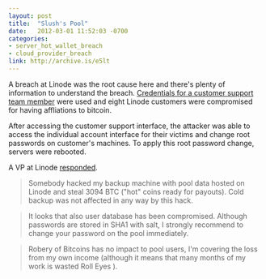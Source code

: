 ```yaml
---
layout: post
title:  "Slush's Pool"
date:   2012-03-01 11:52:03 -0700
categories:
- server_hot_wallet_breach
- cloud_provider_breach
link: http://archive.is/e5lt
---
```

A breach at Linode was the root cause here and there's plenty of information to understand the breach. [Credentials for a customer support team member](http://archive.is/tRQ9) were used and eight Linode customers were compromised for having affliations to bitcoin.

After accessing the customer support interface, the attacker was able to access the individual account interface for their victims and change root passwords on customer's machines. To apply this root password change, servers were rebooted.

A VP at Linode [responded](http://pastebin.com/UW7iT5fj).

>Somebody hacked my backup machine with pool data hosted on Linode and steal 3094 BTC ("hot" coins ready for payouts). Cold backup was not affected in any way by this hack.

> It looks that also user database has been compromised. Although passwords are stored in SHA1 with salt, I strongly recommend to change your password on the pool immediately.

>Robery of Bitcoins has no impact to pool users, I'm covering the loss from my own income (although it means that many months of my work is wasted  Roll Eyes ).
